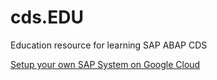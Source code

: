 # cds.EDU
Education resource for learning SAP ABAP CDS

[Setup your own SAP System on Google Cloud](setup_sap_system_on_google_cloud.md)
